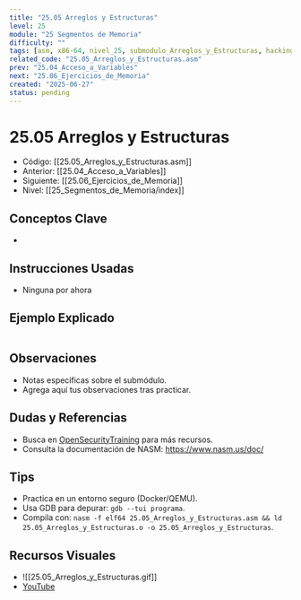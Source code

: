 ```yaml
---
title: "25.05 Arreglos y Estructuras"
level: 25
module: "25 Segmentos de Memoria"
difficulty: ""
tags: [asm, x86-64, nivel_25, submodulo_Arreglos_y_Estructuras, hacking]
related_code: "25.05_Arreglos_y_Estructuras.asm"
prev: "25.04_Acceso_a_Variables"
next: "25.06_Ejercicios_de_Memoria"
created: "2025-06-27"
status: pending
---
```


# 25.05 Arreglos y Estructuras

- Código: [[25.05_Arreglos_y_Estructuras.asm]]  
- Anterior: [[25.04_Acceso_a_Variables]]  
- Siguiente: [[25.06_Ejercicios_de_Memoria]]  
- Nivel: [[25_Segmentos_de_Memoria/index]]  

## Conceptos Clave
- 

## Instrucciones Usadas
- Ninguna por ahora

## Ejemplo Explicado
```asm

```

## Observaciones
- Notas específicas sobre el submódulo.
- Agrega aquí tus observaciones tras practicar.

## Dudas y Referencias
- Busca en [OpenSecurityTraining](https://opensecuritytraining.info/) para más recursos.
- Consulta la documentación de NASM: https://www.nasm.us/doc/

## Tips
- Practica en un entorno seguro (Docker/QEMU).
- Usa GDB para depurar: `gdb --tui programa`.
- Compila con: `nasm -f elf64 25.05_Arreglos_y_Estructuras.asm && ld 25.05_Arreglos_y_Estructuras.o -o 25.05_Arreglos_y_Estructuras`.

## Recursos Visuales
- ![[25.05_Arreglos_y_Estructuras.gif]]  
- [YouTube](https://youtube.com/placeholder)
